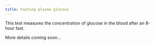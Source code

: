 ```yaml
---
title: Fasting plasma glucose
---
```


This test measures the concentration of glucose in the blood after an 8-hour fast.

More details coming soon...
